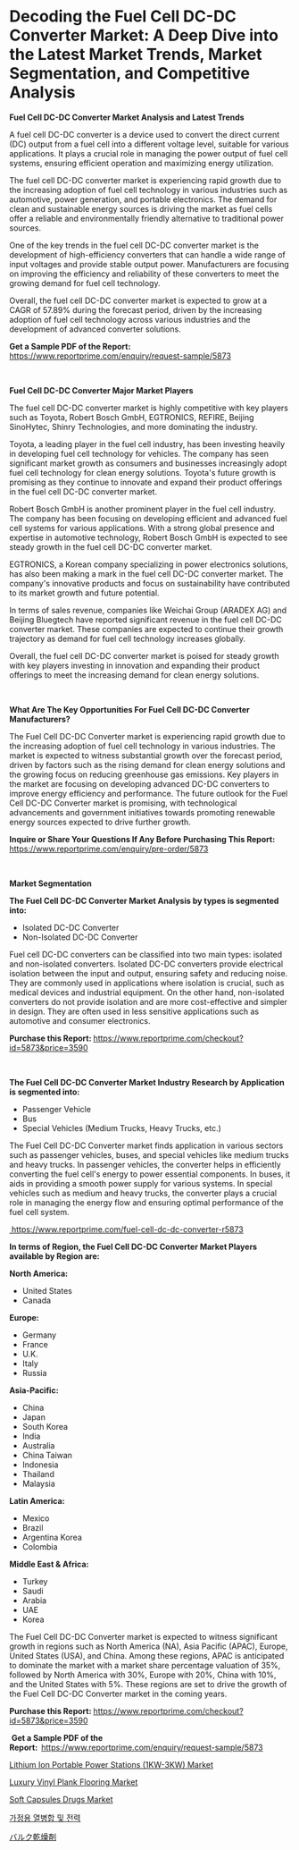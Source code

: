 <p><h1>Decoding the Fuel Cell DC-DC Converter Market: A Deep Dive into the Latest Market Trends, Market Segmentation, and Competitive Analysis</h1></p><p><strong>Fuel Cell DC-DC Converter Market Analysis and Latest Trends</strong></p>
<p><p>A fuel cell DC-DC converter is a device used to convert the direct current (DC) output from a fuel cell into a different voltage level, suitable for various applications. It plays a crucial role in managing the power output of fuel cell systems, ensuring efficient operation and maximizing energy utilization.</p><p>The fuel cell DC-DC converter market is experiencing rapid growth due to the increasing adoption of fuel cell technology in various industries such as automotive, power generation, and portable electronics. The demand for clean and sustainable energy sources is driving the market as fuel cells offer a reliable and environmentally friendly alternative to traditional power sources.</p><p>One of the key trends in the fuel cell DC-DC converter market is the development of high-efficiency converters that can handle a wide range of input voltages and provide stable output power. Manufacturers are focusing on improving the efficiency and reliability of these converters to meet the growing demand for fuel cell technology.</p><p>Overall, the fuel cell DC-DC converter market is expected to grow at a CAGR of 57.89% during the forecast period, driven by the increasing adoption of fuel cell technology across various industries and the development of advanced converter solutions.</p></p>
<p><strong>Get a Sample PDF of the Report:&nbsp;</strong> <a href="https://www.reportprime.com/enquiry/request-sample/5873">https://www.reportprime.com/enquiry/request-sample/5873</a></p>
<p>&nbsp;</p>
<p><strong>Fuel Cell DC-DC Converter Major Market Players</strong></p>
<p><p>The fuel cell DC-DC converter market is highly competitive with key players such as Toyota, Robert Bosch GmbH, EGTRONICS, REFIRE, Beijing SinoHytec, Shinry Technologies, and more dominating the industry. </p><p>Toyota, a leading player in the fuel cell industry, has been investing heavily in developing fuel cell technology for vehicles. The company has seen significant market growth as consumers and businesses increasingly adopt fuel cell technology for clean energy solutions. Toyota's future growth is promising as they continue to innovate and expand their product offerings in the fuel cell DC-DC converter market.</p><p>Robert Bosch GmbH is another prominent player in the fuel cell industry. The company has been focusing on developing efficient and advanced fuel cell systems for various applications. With a strong global presence and expertise in automotive technology, Robert Bosch GmbH is expected to see steady growth in the fuel cell DC-DC converter market.</p><p>EGTRONICS, a Korean company specializing in power electronics solutions, has also been making a mark in the fuel cell DC-DC converter market. The company's innovative products and focus on sustainability have contributed to its market growth and future potential.</p><p>In terms of sales revenue, companies like Weichai Group (ARADEX AG) and Beijing Bluegtech have reported significant revenue in the fuel cell DC-DC converter market. These companies are expected to continue their growth trajectory as demand for fuel cell technology increases globally.</p><p>Overall, the fuel cell DC-DC converter market is poised for steady growth with key players investing in innovation and expanding their product offerings to meet the increasing demand for clean energy solutions.</p></p>
<p>&nbsp;</p>
<p><strong>What Are The Key Opportunities For Fuel Cell DC-DC Converter Manufacturers?</strong></p>
<p><p>The Fuel Cell DC-DC Converter market is experiencing rapid growth due to the increasing adoption of fuel cell technology in various industries. The market is expected to witness substantial growth over the forecast period, driven by factors such as the rising demand for clean energy solutions and the growing focus on reducing greenhouse gas emissions. Key players in the market are focusing on developing advanced DC-DC converters to improve energy efficiency and performance. The future outlook for the Fuel Cell DC-DC Converter market is promising, with technological advancements and government initiatives towards promoting renewable energy sources expected to drive further growth.</p></p>
<p><strong>Inquire or Share Your Questions If Any Before Purchasing This Report:</strong> <a href="https://www.reportprime.com/enquiry/pre-order/5873">https://www.reportprime.com/enquiry/pre-order/5873</a></p>
<p>&nbsp;</p>
<p><strong>Market Segmentation</strong></p>
<p><strong>The Fuel Cell DC-DC Converter Market Analysis by types is segmented into:</strong></p>
<p><ul><li>Isolated DC-DC Converter</li><li>Non-Isolated DC-DC Converter</li></ul></p>
<p><p>Fuel cell DC-DC converters can be classified into two main types: isolated and non-isolated converters. Isolated DC-DC converters provide electrical isolation between the input and output, ensuring safety and reducing noise. They are commonly used in applications where isolation is crucial, such as medical devices and industrial equipment. On the other hand, non-isolated converters do not provide isolation and are more cost-effective and simpler in design. They are often used in less sensitive applications such as automotive and consumer electronics.</p></p>
<p><strong>Purchase this Report:&nbsp;</strong><a href="https://www.reportprime.com/checkout?id=5873&price=3590">https://www.reportprime.com/checkout?id=5873&price=3590</a></p>
<p>&nbsp;</p>
<p><strong>The Fuel Cell DC-DC Converter Market Industry Research by Application is segmented into:</strong></p>
<p><ul><li>Passenger Vehicle</li><li>Bus</li><li>Special Vehicles (Medium Trucks, Heavy Trucks, etc.)</li></ul></p>
<p><p>The Fuel Cell DC-DC Converter market finds application in various sectors such as passenger vehicles, buses, and special vehicles like medium trucks and heavy trucks. In passenger vehicles, the converter helps in efficiently converting the fuel cell's energy to power essential components. In buses, it aids in providing a smooth power supply for various systems. In special vehicles such as medium and heavy trucks, the converter plays a crucial role in managing the energy flow and ensuring optimal performance of the fuel cell system.</p></p>
<p><a href="https://www.reportprime.com/fuel-cell-dc-dc-converter-r5873">&nbsp;https://www.reportprime.com/fuel-cell-dc-dc-converter-r5873</a></p>
<p><strong>In terms of Region, the Fuel Cell DC-DC Converter Market Players available by Region are:</strong></p>
<p>
    <p> <strong> North America: </strong>
        <ul>
            <li>United States</li>
            <li>Canada</li>
        </ul>
        </p> 
    <p> <strong> Europe: </strong>
        <ul>
            <li>Germany</li>
            <li>France</li>
            <li>U.K.</li>
            <li>Italy</li>
            <li>Russia</li>
        </ul>
        </p> 
    <p> <strong> Asia-Pacific: </strong>
        <ul>
            <li>China</li>
            <li>Japan</li>
            <li>South Korea</li>
            <li>India</li>
            <li>Australia</li>
            <li>China Taiwan</li>
            <li>Indonesia</li>
            <li>Thailand</li>
            <li>Malaysia</li>
        </ul>
        </p> 
    <p> <strong> Latin America: </strong>
        <ul>
            <li>Mexico</li>
            <li>Brazil</li>
            <li>Argentina Korea</li>
            <li>Colombia</li>
        </ul>
        </p> 
    <p> <strong> Middle East & Africa: </strong>
        <ul>
            <li>Turkey</li>
            <li>Saudi</li>
            <li>Arabia</li>
            <li>UAE</li>
            <li>Korea</li>
        </ul>
    </p>
    </p>
<p><p>The Fuel Cell DC-DC Converter market is expected to witness significant growth in regions such as North America (NA), Asia Pacific (APAC), Europe, United States (USA), and China. Among these regions, APAC is anticipated to dominate the market with a market share percentage valuation of 35%, followed by North America with 30%, Europe with 20%, China with 10%, and the United States with 5%. These regions are set to drive the growth of the Fuel Cell DC-DC Converter market in the coming years.</p></p>
<p><strong>Purchase this Report: </strong><a href="https://www.reportprime.com/checkout?id=5873&price=3590">https://www.reportprime.com/checkout?id=5873&price=3590</a></p>
<p>&nbsp;<strong>Get a Sample PDF of the Report:&nbsp;&nbsp;</strong><a href="https://www.reportprime.com/enquiry/request-sample/5873">https://www.reportprime.com/enquiry/request-sample/5873</a></p>
<p><strong></strong></p>
<p><p><a href="https://github.com/DeonteStanton2023/Market-Research-Report-List-1/blob/main/lithium-ion-portable-power-stations-1kw-3kw-market.md">Lithium Ion Portable Power Stations (1KW-3KW) Market</a></p><p><a href="https://issuu.com/reportprime-2/docs/luxury-vinyl-plank-flooring-market-size-2030.pptx">Luxury Vinyl Plank Flooring Market</a></p><p><a href="https://www.linkedin.com/pulse/decoding-soft-capsules-drugs-market-metrics-share-trends-lpoce">Soft Capsules Drugs Market</a></p><p><a href="https://github.com/CliftonFisher9067/Market-Research-Report-List-1/blob/main/282239371061.md">가정용 열병합 및 전력</a></p><p><a href="https://github.com/mm14022023/Market-Research-Report-List-1/blob/main/300093474562.md">バルク乾燥剤</a></p></p>